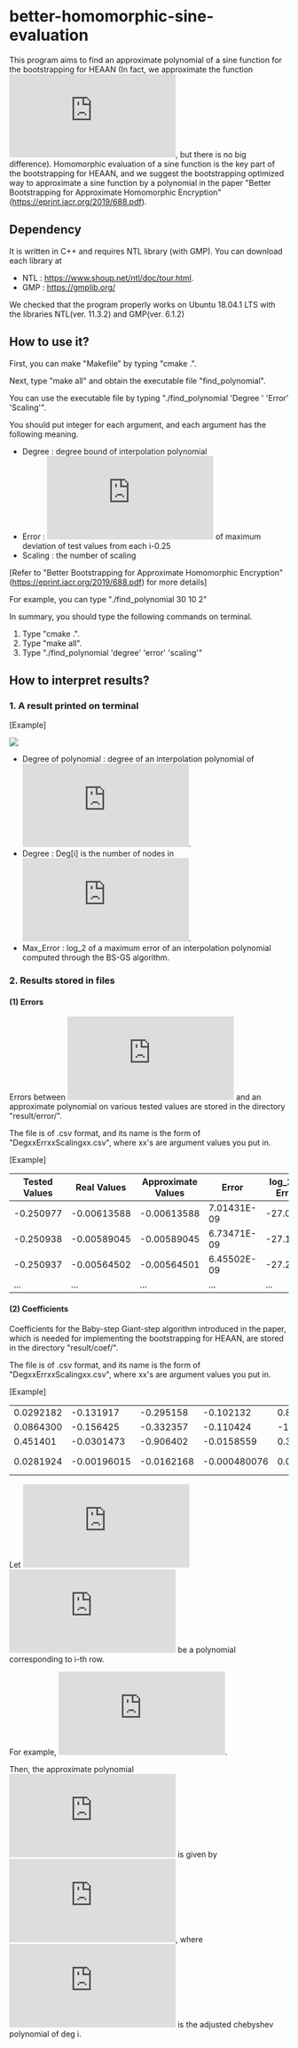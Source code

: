 ﻿# better-homomorphic-sine-evaluation

This program aims to find an approximate polynomial of a sine function for the bootstrapping for HEAAN (In fact, we approximate the function ![](http://latex.codecogs.com/gif.latex?%5Ccos%282%20%5Cpi%20x%29), but there is no big difference). Homomorphic evaluation of a sine function is the key part of the bootstrapping for HEAAN, and we suggest the bootstrapping optimized way to approximate a sine function by a polynomial in the paper "Better Bootstrapping for Approximate Homomorphic Encryption" (https://eprint.iacr.org/2019/688.pdf). 



## Dependency

It is written in C++ and requires NTL library (with GMP).
You can download each library at 
 - NTL : https://www.shoup.net/ntl/doc/tour.html.
 - GMP : https://gmplib.org/

We checked that the program properly works on Ubuntu 18.04.1 LTS with the libraries NTL(ver. 11.3.2) and GMP(ver. 6.1.2)

## How to use it?

First, you can make "Makefile" by typing "cmake .".

Next, type "make all" and obtain the executable file "find_polynomial". 

You can use the executable file by typing "./find_polynomial 'Degree '
'Error' 'Scaling'". 

You should put integer for each argument, and each argument has the following meaning.

 - Degree : degree bound of interpolation polynomial 
 - Error : ![](http://latex.codecogs.com/gif.latex?-%5Clog_2) of maximum deviation of test values from each i-0.25
 - Scaling :  the number of scaling
 
[Refer to "Better Bootstrapping for Approximate Homomorphic Encryption" (https://eprint.iacr.org/2019/688.pdf) for more details]

For example, you can type "./find_polynomial 30 10 2"

In summary, you should type the following commands on terminal.
 1. Type "cmake .". 
 2. Type "make all".
 3. Type "./find_polynomial 'degree' 'error' 'scaling'" 


## How to interpret results?
### 1. A result printed on terminal

[Example]

![](https://user-images.githubusercontent.com/30550389/63686143-1b1d2a80-c83c-11e9-9769-1ab1bcbb8ceb.png)

 - Degree of polynomial : degree of an interpolation polynomial of ![](http://latex.codecogs.com/gif.latex?%5Ccos%282%20%5Cpi%20x%29).
 - Degree : Deg[i] is the number of nodes in ![](http://latex.codecogs.com/gif.latex?I_i%20%3D%20%5Bi-0.25-e%2C%20i-0.25&plus;e%5D).
 - Max_Error : log_2 of a maximum error of an interpolation polynomial computed through the BS-GS algorithm.


### 2. Results stored in files

#### (1) Errors
Errors between ![](http://latex.codecogs.com/gif.latex?%5Ccos%282%20%5Cpi%20x%29) and an approximate polynomial on various tested values are stored in the directory "result/error/".

The file is of .csv format, and its name is the form of "DegxxErrxxScalingxx.csv", where xx's are argument values you put in.

[Example]

|Tested Values|Real Values|Approximate Values|Error|log_2 of Error|
|--       |--         |--         |--         |--      |
|-0.250977|-0.00613588|-0.00613588|7.01431E-09|-27.0871|
|-0.250938|-0.00589045|-0.00589045|6.73471E-09|-27.1457|
|-0.250937|-0.00564502|-0.00564501|6.45502E-09|-27.2069|
|...      |...        |...        |...        |...     |


#### (2) Coefficients    
Coefficients for the Baby-step Giant-step algorithm introduced in the paper, which is needed for implementing the bootstrapping for HEAAN, are stored in the directory "result/coef/".

The file is of .csv format, and its name is the form of "DegxxErrxxScalingxx.csv", where xx's are argument values you put in.

[Example]

|||||||||
|--|--|--|--|--|--|--|--|
|0.0292182|-0.131917|-0.295158|-0.102132|0.857435|-0.0648289|0.384785|-0.0222439|
|0.0864300|-0.156425|-0.332357|-0.110424|-1.38072|-0.0652592|0.771865| -0.0215346|
|0.451401|-0.0301473|-0.906402|-0.0158559|0.394436|-0.00718066|-0.138797|-0.00200036|
|0.0281924|-0.00196015|-0.0162168|-0.000480076|0.000828514|-6.78823E-05| -0.000500756|0|

Let ![](http://latex.codecogs.com/gif.latex?q_i%28x%29) ![](http://latex.codecogs.com/gif.latex?%24%28i%3D1%2C2%2C3%2C4%29%24) be a polynomial corresponding to i-th row.

For example, ![](http://latex.codecogs.com/gif.latex?q_1%28x%29%20%3D%200.0292182%20-%200.131917%20x%20-0.295158%20x%5E2%20&plus;%20%5Ccdots%20-0.0222439%20x%5E7). 

Then, the approximate polynomial ![](http://latex.codecogs.com/gif.latex?p%28x%29) is given by ![](http://latex.codecogs.com/gif.latex?p%28x%29%20%3D%20q_1%28x%29%20&plus;%20q_2%28x%29%5Ccdot%20T_8%28x%29%20&plus;%20%28q_3%28x%29%20&plus;%20q_4%28x%29%20%5Ccdot%20T_8%28x%29%29%20%5Ccdot%20T_%7B16%7D%28x%29), where ![](http://latex.codecogs.com/gif.latex?T_i%28x%29) is the adjusted chebyshev polynomial of deg i.
